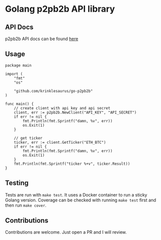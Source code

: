 # Golang p2pb2b API library

## API Docs

p2pb2b API docs can be found [here](https://documenter.getpostman.com/view/6288660/SVYxnEmD?version=latest#b4c28f20-582e-4a71-ab13-ce2de8c9151d)

## Usage

```
package main

import (
	"fmt"
	"os"

	"github.com/krinklesaurus/go-p2pb2b"
)

func main() {
	// create client with api key and api secret
	client, err := p2pb2b.NewClient("API_KEY", "API_SECRET")
	if err != nil {
		fmt.Println(fmt.Sprintf("damn, %v", err))
		os.Exit(1)
	}

	// get ticker
	ticker, err := client.GetTicker("ETH_BTC")
	if err != nil {
		fmt.Println(fmt.Sprintf("damn, %v", err))
		os.Exit(1)
	}
	fmt.Println(fmt.Sprintf("ticker %+v", ticker.Result))
}
```

## Testing

Tests are run with `make test`. It uses a Docker container to run a sticky Golang version. Coverage can be checked with running
`make test` first and then run `make cover`.

## Contributions

Contributions are welcome. Just open a PR and I will review.